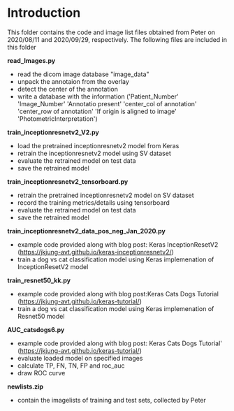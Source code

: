 # Introduction

This folder contains the code and image list files obtained from Peter on 2020/08/11 and 2020/09/29, respectively.
The following files are included in this folder

**read_Images.py**
* read the dicom image database "image_data" 
* unpack the annotaion from the overlay 
* detect the center of the annotation
* write a database with the information ('Patient_Number' 'Image_Number' 'Annotatio present' 'center_col of annotation' 'center_row of annotation' 'If origin is aligned to image' 'PhotometricInterpretation')

**train_inceptionresnetv2_V2.py**
* load the pretrained inceptionresnetv2 model from Keras
* retrain the inceptionresnetv2 model using SV dataset
* evaluate the retrained model on test data
* save the retrained model

**train_inceptionresnetv2_tensorboard.py**
* retrain the pretrained inceptionresnetv2 model on SV dataset
* record the training metrics/details using tensorboard
* evaluate the retrained model on test data
* save the retrained model

**train_inceptionresnetv2_data_pos_neg_Jan_2020.py**
* example code provided along with blog post:
 Keras InceptionResetV2 (https://jkjung-avt.github.io/keras-inceptionresnetv2/)
* train a dog vs cat classification model using Keras implemenation of InceptionResetV2 model

**train_resnet50_kk.py**
* example code provided along with blog post:Keras Cats Dogs Tutorial (https://jkjung-avt.github.io/keras-tutorial/)
* train a dog vs cat classification model using Keras implemenation of Resnet50 model

**AUC_catsdogs6.py**
* example code provided along with blog post:
Keras Cats Dogs Tutorial' (https://jkjung-avt.github.io/keras-tutorial/)
* evaluate loaded model on specified images
* calculate TP, FN, TN, FP and roc_auc
* draw ROC  curve

**newlists.zip**
* contain the imagelists of training and test sets, collected by Peter